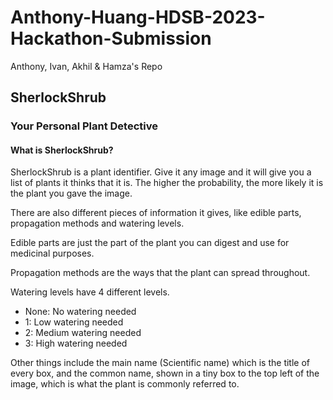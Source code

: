 # Anthony-Huang-HDSB-2023-Hackathon-Submission
Anthony, Ivan, Akhil &amp; Hamza's Repo

## SherlockShrub
### Your Personal Plant Detective

#### What is SherlockShrub?

SherlockShrub is a plant identifier. Give it any image and it will give you a list of plants it thinks that it is. The higher the probability, the more likely it is the plant you gave the image.

There are also different pieces of information it gives, like edible parts, propagation methods and watering levels.

Edible parts are just the part of the plant you can digest and use for medicinal purposes.

Propagation methods are the ways that the plant can spread throughout.

Watering levels have 4 different levels. 
- None: No watering needed
- 1: Low watering needed
- 2: Medium watering needed
- 3: High watering needed

Other things include the main name (Scientific name) which is the title of every box, and the common name, shown in a tiny box to the top left of the image, which is what the plant is commonly referred to.